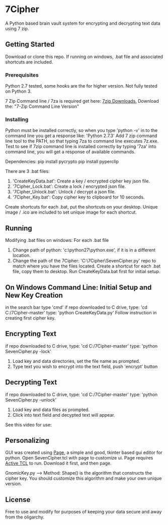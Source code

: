 # 7Cipher
A Python based brain vault system for encrypting and decrypting text data using 7 zip.

## Getting Started
Download or clone this repo.  If running on windows, .bat file and associated shortcuts are included.

### Prerequisites

Python 2.7 tested, some hooks are the for higher version.  Not fully tested on Python 3.

7 Zip Command line / 7za is required get here: [7zip Downloads.](https://www.7-zip.org/download.html)
Download the: "7-Zip Command Line Version"

### Installing
Python must be installed correctly, so when you type 'python -v' in to the command line you get a response like: 'Python 2.7.3'
Add 7 zip command line tool to the PATH, so that typing 7za to command line executes 7z.exe.
Test to see if 7zip command line is installed correctly by typing '7za' into command line, you will get a response of available commands.

Dependencies:
  pip install pycrypto
  pip install pyperclip

There are 3 .bat files:
  1. 'CreateKeyData.bat': Create a key / encrypted cipher key json file.
  2. '7Cipher_Lock.bat': Create a lock / encrypted json file.
  3. '7Cipher_Unlock.bat': Unlock / decrypt a json file.
  4. '7Cipher_Key.bat': Copy cipher key to clipboard for 10 seconds.
  
  Create shortcuts for each .bat, put the shortcuts on your desktop.  Unique image / .ico are included to set unique image for each shortcut.

## Running
Modifying .bat files on windows:
For each .bat file
  1. Change path of python: 'c:\python27\python.exe', if it is in a different location.
  2. Change the path of the 7Cipher: 'C:\7Cipher\SevenCipher.py' repo to match where you have the files located.
Create a shortcut for each .bat file, copy them to desktop.
Run CreateKeyData.bat first for initial setup.

On Windows Command Line:
Initial Setup and New Key Creation
----------------------------------
in the search bar type 'cmd'
if repo downloaded to C drive, type: 'cd C:/7Cipher-master'
type: 'python CreateKeyData.py'  Follow instruction in creating first cipher key.

Encrypting Text
----------------------------------
if repo downloaded to C drive, type: 'cd C:/7Cipher-master'
type: 'python SevenCipher.py -lock'  
  1. Load key and data directories, set the file name as prompted.
  2. Type text you wish to encrypt into the text field, push 'encrypt' button
  
Decrypting Text
----------------------------------
if repo downloaded to C drive, type: 'cd C:/7Cipher-master'
type: 'python SevenCipher.py -unlock'  
  1. Load key and data files as prompted.
  2. Click into text field and decypted text will appear.

See this video for use:

## Personalizing
GUI was created using [Page](https://sourceforge.net/projects/page/), a simple and good, tkinter based gui editor for python. Open SevenCipher.tcl with page to customize ui.
Page requires [Active TCL](https://www.activestate.com/products/activetcl/) to run.  Download it first, and then page.

GnomicKey.py --> Method: Shape() is the algorithm that constructs the cipher key.  You should customize this algorithm and make your own unique version.

## License
Free to use and modify for purposes of keeping your data secure and away from the oligarchy.

